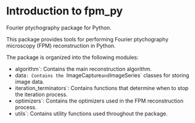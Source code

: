 # Introduction to fpm_py

Fourier ptychography package for Python.

This package provides tools for performing Fourier ptychography microscopy (FPM) reconstruction in Python.

The package is organized into the following modules:
- algorithm`: Contains the main reconstruction algorithm.
- data`: Contains the `ImageCapture` and `ImageSeries` classes for storing image data.
- iteration_terminators`: Contains functions that determine when to stop the iteration process.
- optimizers`: Contains the optimizers used in the FPM reconstruction process.
- utils`: Contains utility functions used throughout the package.


